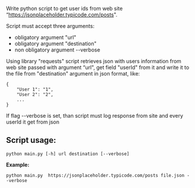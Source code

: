 Write python script to get user ids from web site “https://jsonplaceholder.typicode.com/posts".

Script must accept three arguments:
- obligatory argument "url"
- obligatory argument "destination"
- non obligatory argument --verbose

Using library "requests" script retrieves json with users information from web site passed with argument “url", get field
"userId" from it and write it to the file from "destination" argument in json format, like:
```
{
	"User 1": "1",
	"User 2": "2",
	...
}
```
If flag --verbose is set, than script must log response from site and every userId it get from json

## Script usage:

`python main.py [-h] url destination [--verbose]`

**Example:**

`python main.py  https://jsonplaceholder.typicode.com/posts file.json --verbose`
